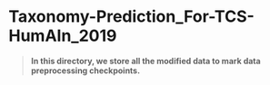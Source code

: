 # Taxonomy-Prediction_For-TCS-HumAIn_2019

> **In this directory, we store all the modified data to mark data preprocessing checkpoints.**